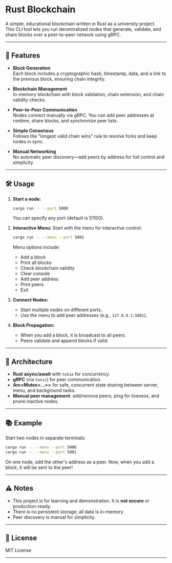# Rust Blockchain

A simple, educational blockchain written in Rust as a university project.  
This CLI tool lets you run decentralized nodes that generate, validate, and share blocks over a peer-to-peer network using gRPC.

---

## 🚀 Features

- **Block Generation**  
  Each block includes a cryptographic hash, timestamp, data, and a link to the previous block, ensuring chain integrity.

- **Blockchain Management**  
  In-memory blockchain with block validation, chain extension, and chain validity checks.

- **Peer-to-Peer Communication**  
  Nodes connect manually via gRPC. You can add peer addresses at runtime, share blocks, and synchronize peer lists.

- **Simple Consensus**  
  Follows the "longest valid chain wins" rule to resolve forks and keep nodes in sync.

- **Manual Networking**  
  No automatic peer discovery—add peers by address for full control and simplicity.

---

## 🛠️ Usage

1. **Start a node:**
    ```bash
    cargo run -- --port 5000
    ```
    You can specify any port (default is 51100).

2. **Interactive Menu:**
    Start with the menu for interactive control:
    ```bash
    cargo run -- --menu --port 5001
    ```
    Menu options include:
    - Add a block
    - Print all blocks
    - Check blockchain validity
    - Clear console
    - Add peer address
    - Print peers
    - Exit

3. **Connect Nodes:**
    - Start multiple nodes on different ports.
    - Use the menu to add peer addresses (e.g., `127.0.0.1:5001`).

4. **Block Propagation:**
    - When you add a block, it is broadcast to all peers.
    - Peers validate and append blocks if valid.

---

## 🧩 Architecture

- **Rust async/await** with `tokio` for concurrency.
- **gRPC** (via `tonic`) for peer communication.
- **Arc<Mutex<...>>** for safe, concurrent state sharing between server, menu, and background tasks.
- **Manual peer management**: add/remove peers, ping for liveness, and prune inactive nodes.

---

## 📚 Example

Start two nodes in separate terminals:
```bash
cargo run -- --menu --port 5000
cargo run -- --menu --port 5001
```
On one node, add the other's address as a peer. Now, when you add a block, it will be sent to the peer!

---

## ⚠️ Notes

- This project is for learning and demonstration. It is **not secure** or production-ready.
- There is no persistent storage; all data is in-memory.
- Peer discovery is manual for simplicity.

---

## 📝 License

MIT License

---